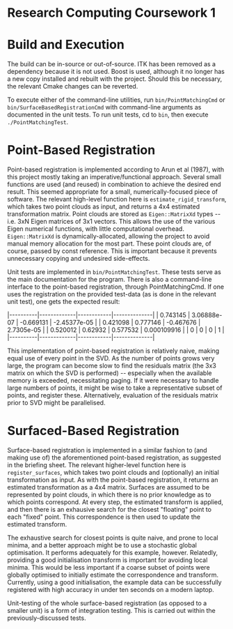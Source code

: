 Research Computing Coursework 1
===============================

Build and Execution
===================
The build can be in-source or out-of-source. ITK has been removed as a dependency because it is not used. Boost is used, although it no longer has a new copy installed and rebuilt with the project. Should this be necessary, the relevant Cmake changes can be reverted.

To execute either of the command-line utilities, run `bin/PointMatchingCmd` or `bin/SurfaceBasedRegistrationCmd` with command-line arguments as documented in the unit tests. To run unit tests, cd to `bin`, then execute `./PointMatchingTest`.

Point-Based Registration
==================
Point-based registration is implemented according to Arun et al (1987), with this project mostly taking an imperative/functional approach. Several small functions are used (and reused) in combination to achieve the desired end result. This seemed appropriate for a small, numerically-focused piece of software. The relevant high-level function here is `estimate_rigid_transform`, which takes two point clouds as input, and returns a 4x4 estimated transformation matrix. Point clouds are stored as `Eigen::MatrixXd` types -- i.e. 3xN Eigen matrices of 3x1 vectors. This allows the use of the various Eigen numerical functions, with little computational overhead. `Eigen::MatrixXd` is dynamically-allocated, allowing the project to avoid manual memory allocation for the most part. These point clouds are, of course, passed by const reference. This is important because it prevents unnecessary copying and undesired side-effects.

Unit tests are implemented in `bin/PointMatchingTest`. These tests serve as the main documentation for the program. There is also a command-line interface to the point-based registration, through PointMatchingCmd. If one uses the registration on the provided test-data (as is done in the relevant unit test), one gets the expected result:

|----------|-------------|------------|--------------|
| 0.743145 | 3.06888e-07 |  -0.669131 | -2.45377e-05 |
| 0.421098 |    0.777146 |  -0.467676 |   2.7305e-05 |
| 0.520012 |     0.62932 |   0.577532 |  0.000109916 |
|        0 |           0 |          0 |            1 |
|----------|-------------|------------|--------------|

This implementation of point-based registration is relatively naive, making equal use of every point in the SVD. As the number of points grows very large, the program can become slow to find the residuals matrix (the 3x3 matrix on which the SVD is performed) -- especially when the available memory is exceeded, necessitating paging. If it were necessary to handle large numbers of points, it might be wise to take a representative subset of points, and register these. Alternatively, evaluation of the residuals matrix prior to SVD might be parallelised.

Surfaced-Based Registration
===========================
Surface-based registration is implemented in a similar fashion to (and making use of) the aforementioned point-based registration, as suggested in the briefing sheet. The relevant higher-level function here is `register_surfaces`, which takes two point clouds and (optionally) an initial transformation as input. As with the point-based registration, it returns an estimated transformation as a 4x4 matrix. Surfaces are assumed to be represented by point clouds, in which there is no prior knowledge as to which points correspond. At every step, the estimated transform is applied, and then there is an exhausive search for the closest "floating" point to each "fixed" point. This correspondence is then used to update the estimated transform.

The exhaustive search for closest points is quite naive, and prone to local minima, and a better approach might be to use a stochastic global optimisation. It performs adequately for this example, however. Relatedly, providing a good initialisation transform is important for avoiding local minima. This would be less important if a coarse subset of points were globally optimised to initially estimate the correspondence and transform. Currently, using a good initialisation, the example data can be successfully registered with high accuracy in under ten seconds on a modern laptop.

Unit-testing of the whole surface-based registration (as opposed to a smaller unit) is a form of integration testing. This is carried out within the previously-discussed tests. 
